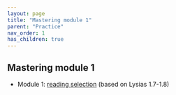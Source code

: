 ```yaml
---
layout: page
title: "Mastering module 1"
parent: "Practice"
nav_order: 1
has_children: true
---
```


## Mastering module 1


- Module 1: [reading selection](https://www.youtube.com/watch?v=tB0Lu1jF4Pw&list=PLhhpSgbqjgokrwa4HmReaGEptvqURz6Ns&index=2) (based on Lysias 1.7-1.8)